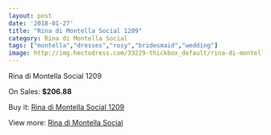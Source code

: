 ```yaml
---
layout: post
date: '2018-01-27'
title: "Rina di Montella Social 1209"
category: Rina di Montella Social
tags: ["montella","dresses","rosy","bridesmaid","wedding"]
image: http://img.hectodress.com/33229-thickbox_default/rina-di-montella-social-1209.jpg
---
```

Rina di Montella Social 1209

On Sales: **$206.88**
<a href="https://www.hectodress.com/rina-di-montella-social/15322-rina-di-montella-social-1209.html"><amp-img layout="responsive" width="600" height="600" src="//img.hectodress.com/33229-thickbox_default/rina-di-montella-social-1209.jpg" alt="Rina di Montella Social 1209 0" /></a>

Buy it: [Rina di Montella Social 1209](https://www.hectodress.com/rina-di-montella-social/15322-rina-di-montella-social-1209.html "Rina di Montella Social 1209")

View more: [Rina di Montella Social](https://www.hectodress.com/275-rina-di-montella-social "Rina di Montella Social")